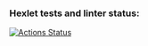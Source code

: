 ### Hexlet tests and linter status:
[![Actions Status](https://github.com/Wesrtty/backend-project-6/workflows/hexlet-check/badge.svg)](https://github.com/Wesrtty/backend-project-6/actions)